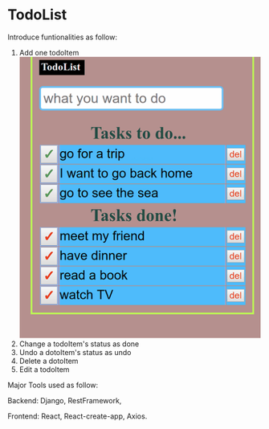 # TodoList

Introduce funtionalities as follow:

1. Add one todoItem
![image](http://github.com/YinGao4937/TodoList/raw/master/Add.gif)
2. Change a todoItem's status as done
3. Undo a dotoItem's status as undo
4. Delete a dotoItem
5. Edit a todoItem

Major Tools used as follow:
  
  Backend:
    Django, RestFramework,
    
  Frontend:
    React, React-create-app, Axios.
